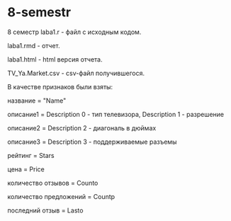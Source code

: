 # 8-semestr
8 семестр
laba1.r - файл с исходным кодом.

laba1.rmd - отчет.

laba1.html - html версия отчета.

TV_Ya.Market.csv - csv-файл получившегося.

В качестве признаков были взяты:

название = "Name"

описание1 = Description 0 - тип телевизора, Description 1 - разрешение

описание2 = Description 2 - диагональ в дюймах

описание3 = Description 3 - поддерживаемые разъемы

рейтинг = Stars

цена = Price

количество отзывов = Counto

количество предложений = Countp

последний отзыв = Lasto
